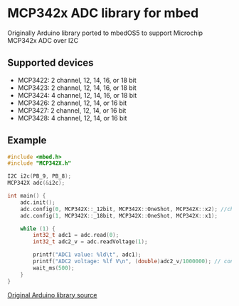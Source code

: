 # MCP342x ADC library for mbed

Originally Arduino library ported to mbedOS5 to support Microchip MCP342x ADC over I2C

## Supported devices

*   MCP3422: 2 channel, 12, 14, 16, or 18 bit
*   MCP3423: 2 channel, 12, 14, 16, or 18 bit
*   MCP3424: 4 channel, 12, 14, 16, or 18 bit
*   MCP3426: 2 channel, 12, 14, or 16 bit
*   MCP3427: 2 channel, 12, 14, or 16 bit
*   MCP3428: 4 channel, 12, 14, or 16 bit

## Example
```cpp
#include <mbed.h>
#include "MCP342X.h"

I2C i2c(PB_9, PB_8);
MCP342X adc(&i2c);

int main() {
    adc.init();
    adc.config(0, MCP342X::_12bit, MCP342X::OneShot, MCP342X::x2); //channel, precision, mode, PGA
    adc.config(1, MCP342X::_18bit, MCP342X::OneShot, MCP342X::x1);

    while (1) {
        int32_t adc1 = adc.read(0);
        int32_t adc2_v = adc.readVoltage(1);

        printf("ADC1 value: %ld\t", adc1);
        printf("ADC2 voltage: %lf V\n", (double)adc2_v/1000000); // convert uV->V
        wait_ms(500);
    }
}
```

[Original Arduino library source](https://github.com/battosai30/MCP3424/)


